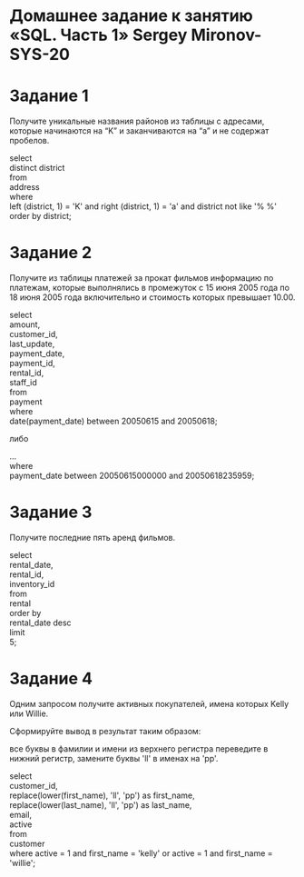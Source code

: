 # Домашнее задание к занятию «SQL. Часть 1» Sergey Mironov-SYS-20  

# Задание 1  
Получите уникальные названия районов из таблицы с адресами, которые начинаются на “K” и заканчиваются на “a” и не содержат пробелов.  

select  
    distinct district  
from  
    address  
where  
    left (district, 1) = 'K' and right (district, 1) = 'a' and district not like '% %'  
order by district;  

# Задание 2  
Получите из таблицы платежей за прокат фильмов информацию по платежам, которые выполнялись в промежуток с 15 июня 2005 года по 18 июня 2005 года включительно и стоимость которых превышает 10.00.  

select  
    amount,  
    customer_id,  
    last_update,  
    payment_date,  
    payment_id,  
    rental_id,  
    staff_id  
from  
    payment  
where   
    date(payment_date) between 20050615 and 20050618;  

либо  

...  
where  
    payment_date between 20050615000000  and 20050618235959;  

#  Задание 3  
Получите последние пять аренд фильмов.  

select  
    rental_date,  
    rental_id,  
    inventory_id  
from  
    rental  
order by  
    rental_date desc  
limit  
    5;  

# Задание 4  
Одним запросом получите активных покупателей, имена которых Kelly или Willie.  

Сформируйте вывод в результат таким образом:  

все буквы в фамилии и имени из верхнего регистра переведите в нижний регистр, замените буквы 'll' в именах на 'pp'.   

select  
    customer_id,  
    replace(lower(first_name), 'll', 'pp') as first_name,  
    replace(lower(last_name), 'll', 'pp') as last_name,  
    email,  
    active  
from  
    customer  
where active = 1 and first_name = 'kelly' or active = 1 and first_name = 'willie';  
